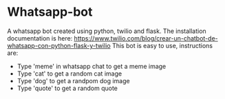 # Whatsapp-bot
A whatsapp bot created using python, twilio and flask.
The installation documentation is here: https://www.twilio.com/blog/crear-un-chatbot-de-whatsapp-con-python-flask-y-twilio
This bot is easy to use, instructions are:
- Type 'meme' in whatsapp chat to get a meme image
- Type 'cat' to get a random cat image
- Type 'dog' to get a randpom dog image
- Type 'quote' to get a random quote
